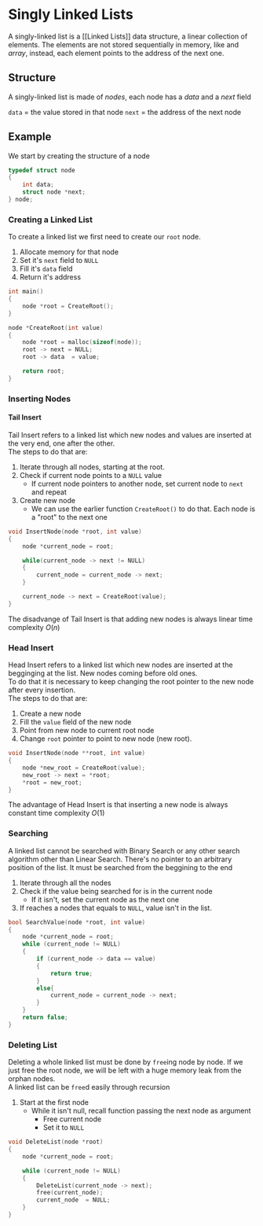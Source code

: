 # Singly Linked Lists
A singly-linked list is a [[Linked Lists]] data structure, a linear collection of elements. The elements are not stored sequentially in memory, like and *array*, instead, each element points to the address of the next one.

## Structure
A singly-linked list is made of *nodes*, each node has a *data* and a *next* field  

`data` = the value stored in that node
`next` =  the address of the next node

## Example
We start by creating the structure of a node

```c
typedef struct node
{
    int data;
    struct node *next;
} node;
```

### Creating a Linked List
To create a linked list we first need to create our `root` node.

1. Allocate memory for that node
2. Set it's `next` field to `NULL`
3. Fill it's `data` field
4. Return it's address

```c
int main()
{
    node *root = CreateRoot();
}

node *CreateRoot(int value)
{
    node *root = malloc(sizeof(node));
    root -> next = NULL;
    root -> data  = value;

    return root;
}
```

### Inserting Nodes
#### Tail Insert
Tail Insert refers to a linked list which new nodes and values are inserted at the very end, one after the other.  
The steps to do that are:
1. Iterate through all nodes, starting at the root. 
2. Check if current node points to a `NULL` value
    - If current node pointers to another node, set current node to `next` and repeat
3. Create new node
    - We can use the earlier function `CreateRoot()` to do that. Each node is a "root" to the next one

```c
void InsertNode(node *root, int value)
{
    node *current_node = root;

    while(current_node -> next != NULL)
    {
        current_node = current_node -> next;
    }

    current_node -> next = CreateRoot(value);
}
```

The disadvange of Tail Insert is that adding new nodes is always linear time complexity $O(n)$

### Head Insert
Head Insert refers to a linked list which new nodes are inserted at the begginging at the list. New nodes coming before old ones.  
To do that it is necessary to keep changing the root pointer to the new node after every insertion.  
The steps to do that are:
1. Create a new node
2. Fill the `value` field of the new node
3. Point from new node to current root node
4. Change `root` pointer to point to new node (new root).

```c
void InsertNode(node **root, int value)
{
    node *new_root = CreateRoot(value);
    new_root -> next = *root;
    *root = new_root;
}
```
The advantage of Head Insert is that inserting a new node is always constant time complexity $O(1)$ 

### Searching
A linked list cannot be searched with Binary Search or any other search algorithm other than Linear Search. There's no pointer to an arbitrary position of the list. It must be searched from the beggining to the end

1. Iterate through all the nodes
2. Check if the value being searched for is in the current node
    - If it isn't, set the current node as the next one
3. If reaches a nodes that equals to `NULL`, value isn't in the list.


```c
bool SearchValue(node *root, int value)
{
    node *current_node = root;
    while (current_node != NULL)
    {
        if (current_node -> data == value)
        {
            return true;
        }
        else{
            current_node = current_node -> next;
        }
    }
    return false;
}
```

### Deleting List
Deleting a whole linked list must be done by `free`ing node by node. If we just free the root node, we will be left with a huge memory leak from the orphan nodes.  
A linked list can be `free`d easily through recursion

1. Start at the first node
    - While it isn't null, recall function passing the next node as argument
        - Free current node
        - Set it to `NULL`

```c
void DeleteList(node *root)
{
    node *current_node = root;

    while (current_node != NULL)
    {
        DeleteList(current_node -> next);
        free(current_node);
        current_node  = NULL;
    }
}
```
